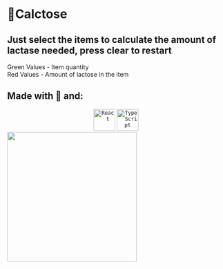 # 🥛Calctose
## Just select the items to calculate the amount of lactase needed, press clear to restart

Green Values - Item quantity <br/>
Red Values - Amount of lactose in the item

## Made with 💙 and:
<div align="center">
	<code><img height="50" src="https://user-images.githubusercontent.com/25181517/183897015-94a058a6-b86e-4e42-a37f-bf92061753e5.png" alt="React" title="React" /></code>
	<code><img height="50" src="https://user-images.githubusercontent.com/25181517/183890598-19a0ac2d-e88a-4005-a8df-1ee36782fde1.png" alt="TypeScript" title="TypeScript" /></code>
</div>

<img src="https://user-images.githubusercontent.com/88206626/199117428-5501c582-faef-46fc-8967-1c1b7831d69f.png" width="300" >

